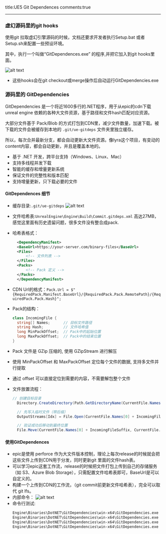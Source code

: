title:UE5 Git Dependences
comments:true

---
 

### 虚幻源码里的git hooks

使用git 拉取虚幻引擎源码的时候，文档还要求开发者执行Setup.bat 或者 Setup.sh来配置一些预设环境。

其中，执行一个叫做“GitDependences.exe” 的程序,并把它加入到git hooks里面。

![alt text](../assets/images/02GitDependences_image.png)

- 这些hooks会在git checkout或merge操作后自动运行GitDependencies.exe

### 源码里的 **GitDependencies**

GitDependencies 是一个将近1600多行的.NET程序，用于从epic的cdn下载unreal engine 依赖的各种大文件资源，基于路径和文件hash匹配对应资源。

大部分文件基于 Pack/Blob 的方式打包到CDN里，减少文件数量，加速下载。被下载的文件会被缓存到本地的 `.git/ue-gitdeps` 文件夹里独立缓存。

所以，每次合并最新分支，都会自动更新大文件资源。像lyra这个项目，有变动的content内容，都会自动更新，并且是覆盖本地的。

- 基于 .NET 开发，跨平台支持（Windows、Linux、Mac）
- 支持多线程并发下载
- 智能的缓存和增量更新系统
- 保证文件的完整性和版本匹配
- 支持增量更新，只下载必要的文件 

#### GitDependences 细节

- 缓存目录:`.git/ue-gitdeps`
  ![alt text](../assets/images/02GitDependences_image-1.png) 
- 文件哈希表:`UnrealEngine\Engine\Build\Commit.gitdeps.xml` 高达27MB，感觉这里面有历史遗留问题，很多文件没有整合成pack.
- 哈希表格式：
  ```xml
    <DependencyManifest>
    <BaseUrl>https://your-server.com/binary-files</BaseUrl>
    <Files>
        <!-- 文件列表 -->
    </Files>
    <Packs>
        <!-- Pack 定义 -->
    </Packs>
    </DependencyManifest>
  ```

- CDN Url的格式：`Pack.Url = $"{RequiredPack.Manifest.BaseUrl}/{RequiredPack.Pack.RemotePath}/{RequiredPack.Pack.Hash}";`  
- Pack的结构：
  ```c#
  class IncomingFile {
    string[] Names;      // 目标文件路径
    string Hash;         // 文件哈希值
    long MinPackOffset;  // Pack中的起始位置
    long MaxPackOffset;  // Pack中的结束位置
  }
  ``` 
- Pack 文件是 GZip 压缩的,  使用 GZipStream 进行解压
- 使用 MinPackOffset 和 MaxPackOffset 定位每个文件的数据, 支持多文件并行提取
- 通过 offset 可以直接定位到需要的内容，不需要解包整个文件
- 文件放置流程：
  ```c#
  // 创建目标目录
    Directory.CreateDirectory(Path.GetDirectoryName(CurrentFile.Names[0]));

    // 先写入临时文件（带后缀）
    OutputStreams[Idx] = File.Open(CurrentFile.Names[0] + IncomingFileSuffix, FileMode.Create);

    // 验证成功后移动到最终位置
    File.Move(CurrentFile.Names[0] + IncomingFileSuffix, CurrentFile.Names[0]);
  ```

#### 使用GitDependences
- epic是使用 perforce 作为大文件版本控制，理论上每次release的时候就会把这些文件上传到CDN用于分发，同时更新git 里面的文件hash表。
- 可以学习epic这套工作流，release的时候把文件打包上传到自己的存储服务（如 S3、Azure Blob Storage），只需配置文件哈希表即可，BaseUrl是可以自定义的。
- 构建一个上传到CDN的工作流，（git commit前更新文件哈希表），完全可以取代 git lfs。
- 内部命令：
  ![alt text](../assets/images/02GitDependences_image-2.png)
- 命令行测试:
  ```bash
  Engine\Binaries\DotNET\GitDependencies\win-x64\GitDependencies.exe --help
  Engine\Binaries\DotNET\GitDependencies\win-x64\GitDependencies.exe --dry-run
  Engine\Binaries\DotNET\GitDependencies\win-x64\GitDependencies.exe --prompt
  Engine\Binaries\DotNET\GitDependencies\win-x64\GitDependencies.exe --proxy=name:password@url
  ```  
